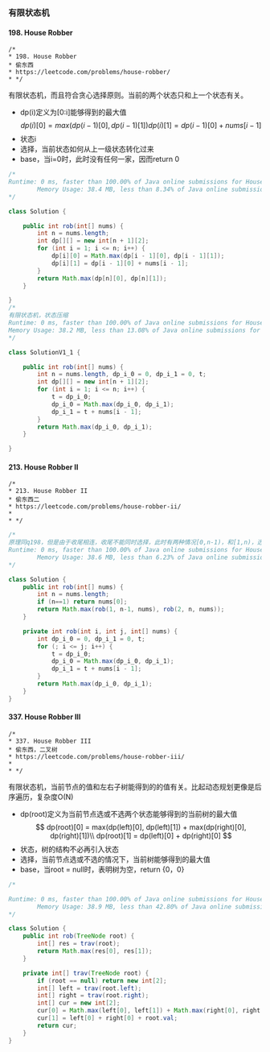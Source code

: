 ### 有限状态机

#### 198. House Robber

```
/*
* 198. House Robber
* 偷东西
* https://leetcode.com/problems/house-robber/
* */
```

有限状态机，而且符合贪心选择原则。当前的两个状态只和上一个状态有关。
- dp(i)定义为[0:i]能够得到的最大值
    $$
    dp(i)[0] = max(dp(i-1)[0], dp(i-1)[1])
    dp(i)[1] = dp(i-1)[0] + nums[i-1]
    $$
- 状态i
- 选择，当前状态如何从上一级状态转化过来
- base，当i=0时，此时没有任何一家，因而return 0

```java
/*
Runtime: 0 ms, faster than 100.00% of Java online submissions for House Robber.
        Memory Usage: 38.4 MB, less than 8.34% of Java online submissions for House Robber.
*/

class Solution {

    public int rob(int[] nums) {
        int n = nums.length;
        int dp[][] = new int[n + 1][2];
        for (int i = 1; i <= n; i++) {
            dp[i][0] = Math.max(dp[i - 1][0], dp[i - 1][1]);
            dp[i][1] = dp[i - 1][0] + nums[i - 1];
        }
        return Math.max(dp[n][0], dp[n][1]);
    }

}
/*
有限状态机，状态压缩
Runtime: 0 ms, faster than 100.00% of Java online submissions for House Robber.
Memory Usage: 38.2 MB, less than 13.08% of Java online submissions for House Robber.
*/

class SolutionV1_1 {

    public int rob(int[] nums) {
        int n = nums.length, dp_i_0 = 0, dp_i_1 = 0, t;
        int dp[][] = new int[n + 1][2];
        for (int i = 1; i <= n; i++) {
            t = dp_i_0;
            dp_i_0 = Math.max(dp_i_0, dp_i_1);
            dp_i_1 = t + nums[i - 1];
        }
        return Math.max(dp_i_0, dp_i_1);
    }

}
```

#### 213. House Robber II

```
/*
* 213. House Robber II
* 偷东西二
* https://leetcode.com/problems/house-robber-ii/
*
* */
```

```java
/*
原理同q198，但是由于收尾相连，收尾不能同时选择，此时有两种情况[0,n-1)，和[1,n)，选择最大的即可
Runtime: 0 ms, faster than 100.00% of Java online submissions for House Robber II.
        Memory Usage: 38.6 MB, less than 6.23% of Java online submissions for House Robber II.
*/

class Solution {
    public int rob(int[] nums) {
        int n = nums.length;
        if (n==1) return nums[0];
        return Math.max(rob(1, n-1, nums), rob(2, n, nums));
    }

    private int rob(int i, int j, int[] nums) {
        int dp_i_0 = 0, dp_i_1 = 0, t;
        for (; i <= j; i++) {
            t = dp_i_0;
            dp_i_0 = Math.max(dp_i_0, dp_i_1);
            dp_i_1 = t + nums[i - 1];
        }
        return Math.max(dp_i_0, dp_i_1);
    }
}
```

#### 337. House Robber III

```
/*
* 337. House Robber III
* 偷东西，二叉树
* https://leetcode.com/problems/house-robber-iii/
*
* */
```

有限状态机，当前节点的值和左右子树能得到的的值有关。比起动态规划更像是后序遍历，复杂度O(N)
- dp(root)定义为当前节点选或不选两个状态能够得到的当前树的最大值
    $$
    dp(root)[0] = max(dp(left)[0], dp(left)[1]) + max(dp(right)[0], dp(right)[1])\\
    dp(root)[1] = dp(left)[0] + dp(right)[0]
    $$
- 状态，树的结构不必再引入状态
- 选择，当前节点选或不选的情况下，当前树能够得到的最大值
- base，当root = null时，表明树为空，return {0，0}

```java
/*

Runtime: 0 ms, faster than 100.00% of Java online submissions for House Robber III.
        Memory Usage: 38.9 MB, less than 42.80% of Java online submissions for House Robber III.
*/

class Solution {
    public int rob(TreeNode root) {
        int[] res = trav(root);
        return Math.max(res[0], res[1]);
    }

    private int[] trav(TreeNode root) {
        if (root == null) return new int[2];
        int[] left = trav(root.left);
        int[] right = trav(root.right);
        int[] cur = new int[2];
        cur[0] = Math.max(left[0], left[1]) + Math.max(right[0], right[1]);
        cur[1] = left[0] + right[0] + root.val;
        return cur;
    }
}
```